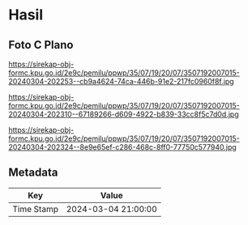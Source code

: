 # Hasil

## Foto C Plano

https://sirekap-obj-formc.kpu.go.id/2e9c/pemilu/ppwp/35/07/19/20/07/3507192007015-20240304-202253--cb9a4624-74ca-446b-91e2-217fc0960f8f.jpg

https://sirekap-obj-formc.kpu.go.id/2e9c/pemilu/ppwp/35/07/19/20/07/3507192007015-20240304-202310--67189266-d609-4922-b839-33cc8f5c7d0d.jpg

https://sirekap-obj-formc.kpu.go.id/2e9c/pemilu/ppwp/35/07/19/20/07/3507192007015-20240304-202324--8e9e65ef-c286-468c-8ff0-77750c577940.jpg


## Metadata

| Key        | Value               |
| ---------- | ------------------- |
| Time Stamp | 2024-03-04 21:00:00 |



